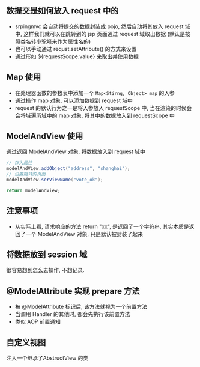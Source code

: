 ## 数提交是如何放入 request 中的
 - srpingmvc 会自动将提交的数据封装成 pojo, 然后自动将其放入 request 域中, 这样我们就可以在跳转到的 jsp 页面通过 request 域取出数据 (默认是按照类名转小驼峰来作为属性名的)
- 也可以手动通过 requst.setAttribute() 的方式来设置
- 通过形如 ${requestScope.value} 来取出并使用数据 

## Map 使用
- 在处理器函数的参数表中添加一个 `Map<Stirng, Object> map` 的入参
- 通过操作 map 对象, 可以添加数据到 request 域中
- request 的默认行为之一是将入参放入 requestScope 中, 当在渲染的时候会会将域遍历域中的 map 对象, 将其中的数据放入到 requestScope 中

## ModelAndView 使用
通过返回 ModelAndView 对象, 将数据放入到 request 域中
```java
// 存入属性
modelAndView.addObject("address", "shanghai");
// 设置跳转的页面
modelAndView.serViewName("vote_ok");

return modelAndView;
```

## 注意事项
- 从实际上看, 请求响应的方法 return "xx", 是返回了一个字符串, 其实本质是返回了一个 ModelAndView 对象, 只是默认被封装了起来

## 将数据放到 session 域
很容易想到怎么去操作, 不想记录.

## @ModelAttribute 实现 prepare 方法
- 被 @ModelAttribute 标识后, 该方法就视为一个前置方法
- 当调用 Handler 的其他时, 都会先执行该前置方法
- 类似 AOP 前置通知

## 自定义视图
注入一个继承了AbstructView 的类































